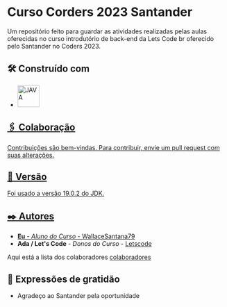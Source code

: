 # Curso Corders 2023 Santander

Um repositório feito para guardar as atividades realizadas pelas aulas oferecidas no curso introdutório de back-end da Lets Code br oferecido pelo Santander no Coders 2023. 

## 🛠️ Construído com

* <a href="//https://docs.oracle.com/en/java/"><img  src="https://camo.githubusercontent.com/d42f44eed1ef1a3bf389d7a7434ef4b06822b2218820d3ccf8bb65611c7b3f68/68747470733a2f2f63646e2e69636f6e73636f75742e636f6d2f69636f6e2f667265652f706e672d3235362f667265652d6a6176612d36302d313137343935332e706e67" alt="JAVA" width="50" height="50">

## 🖇️ Colaboração

Contribuições são bem-vindas. Para contribuir, envie um pull request com suas alterações.

## 📌 Versão

Foi usado a versão 19.0.2 do JDK. 

## ✒️ Autores

* **Eu** - *Aluno do Curso* - [WallaceSantana79](https://github.com/WallaceSantana79)
* **Ada / Let's Code** - *Donos do Curso* - [Letscode](https://github.com/Letscode-br)

Aqui está a lista dos colaboradores [colaboradores](https://github.com/WallaceSantana79/CursoSantander/colaboradores)


## 🎁 Expressões de gratidão

* Agradeço ao Santander pela oportunidade
